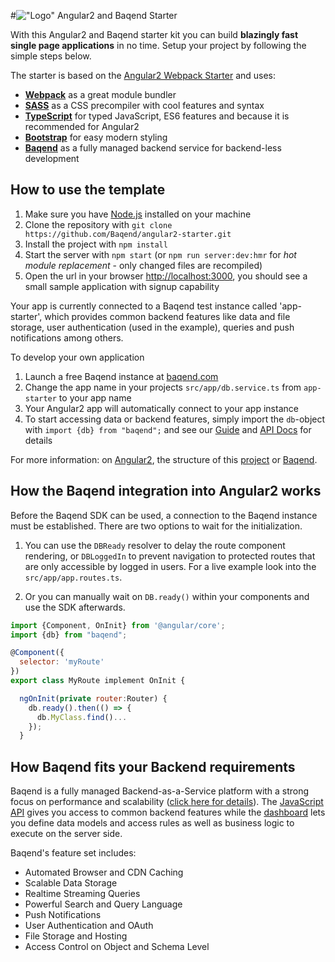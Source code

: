 #!["Logo"](/img/angular+baqend.svg) Angular2 and Baqend Starter

With this Angular2 and Baqend starter kit you can build **blazingly fast single page applications** in no time. Setup your project by following the simple steps below.

The starter is based on the [Angular2 Webpack Starter](https://github.com/AngularClass/angular2-webpack-starter) and uses:

* [**Webpack**](http://webpack.github.io) as a great module bundler
* [**SASS**](http://sass-lang.com) as a CSS precompiler with cool features and syntax
* [**TypeScript**](https://www.typescriptlang.org) for typed JavaScript, ES6 features and because it is recommended for Angular2
* [**Bootstrap**](http://getbootstrap.com) for easy modern styling
* [**Baqend**](http://www.baqend.com) as a fully managed backend service for backend-less development

## How to use the template

1. Make sure you have [Node.js](https://nodejs.org/en/) installed on your machine
2. Clone the repository with `git clone https://github.com/Baqend/angular2-starter.git`
3. Install the project with `npm install`
4. Start the server with `npm start` (or `npm run server:dev:hmr` for *hot module replacement* - only changed files are recompiled)
5. Open the url in your browser [http://localhost:3000](http://localhost:3000), you should see a small sample application with signup capability

Your app is currently connected to a Baqend test instance called 'app-starter', which provides common backend features like data and file storage, user authentication (used in the example), queries and push notifications among others.

To develop your own application

1. Launch a free Baqend instance at [baqend.com](http://dashboard.baqend.com/register)
2. Change the app name in your projects `src/app/db.service.ts` from `app-starter` to your app name
3. Your Angular2 app will automatically connect to your app instance
4. To start accessing data or backend features, simply import the `db`-object with `import {db} from "baqend";`
and see our [Guide](http://www.baqend.com/guide/#accessing-data) and [API Docs](http://www.baqend.com/js-sdk/latest/baqend.html) for details

For more information: on [Angular2](https://angular.io/docs/ts/latest/), the structure of this
[project](https://github.com/AngularClass/angular2-webpack-starter) or [Baqend](http://www.baqend.com).

## How the Baqend integration into Angular2 works

Before the Baqend SDK can be used, a connection to the Baqend instance must be established. There are two options
to wait for the initialization.

1. You can use the `DBReady` resolver to delay the route component rendering, or `DBLoggedIn` to prevent navigation to
protected routes that are only accessible by logged in users. For a live example look into the `src/app/app.routes.ts`.

2. Or you can manually wait on `DB.ready()` within your components and use the SDK afterwards.
```js
import {Component, OnInit} from '@angular/core';
import {db} from "baqend";

@Component({
  selector: 'myRoute'
})
export class MyRoute implement OnInit {

  ngOnInit(private router:Router) {
    db.ready().then(() => {
      db.MyClass.find()...
    });
  }
```

## How Baqend fits your Backend requirements

Baqend is a fully managed Backend-as-a-Service platform with a strong focus on performance and scalability ([click here for details](http://blog.baqend.com/post/139788321880/bringing-web-performance-to-the-next-level-an)). The [JavaScript API](http://www.baqend.com/js-sdk/latest/baqend.html) gives you access to common backend features while the [dashboard](http://www.baqend.com/guide/#baqend-dashboard) lets you define data models and access rules as well as business logic to execute on the server side.

Baqend's feature set includes:

* Automated Browser and CDN Caching
* Scalable Data Storage
* Realtime Streaming Queries
* Powerful Search and Query Language
* Push Notifications
* User Authentication and OAuth
* File Storage and Hosting
* Access Control on Object and Schema Level
